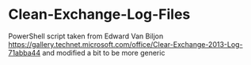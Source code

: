 # Clean-Exchange-Log-Files
PowerShell script taken from Edward Van Biljon https://gallery.technet.microsoft.com/office/Clear-Exchange-2013-Log-71abba44 and modified a bit to be more generic

